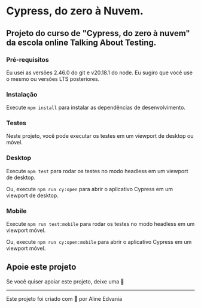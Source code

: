 # Cypress, do zero à Nuvem.

## Projeto do curso de "Cypress, do zero à nuvem" da escola online Talking About Testing.

### Pré-requisitos

Eu usei as versões 2.46.0 do git e v20.18.1 do node. Eu sugiro que você use o mesmo ou versões LTS posteriores.

### Instalação
Execute `npm install` para instalar as dependências de desenvolvimento.

### Testes
Neste projeto, você pode executar os testes em um viewport de desktop ou móvel.

### Desktop

Execute `npm test` para rodar os testes no modo headless em um viewport de desktop.

Ou, execute `npm run cy:open` para abrir o aplicativo Cypress em um viewport de desktop.

### Mobile

Execute `npm run test:mobile` para rodar os testes no modo headless em um viewport móvel.

Ou, execute `npm run cy:open:mobile` para abrir o aplicativo Cypress em um viewport móvel.

## Apoie este projeto

Se você quiser apoiar este projeto, deixe uma 🌟

---

Este projeto foi criado com 💜 por Aline Edvania

